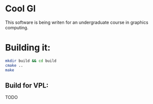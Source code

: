 # Cool Gl

This software is being writen for an undergraduate course in graphics computing.

# Building it:

```bash
mkdir build && cd build
cmake ..
make
```

## Build for VPL:

TODO
